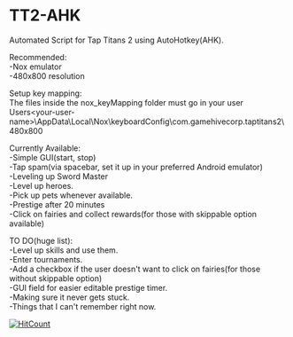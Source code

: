 # TT2-AHK <br />
Automated Script for Tap Titans 2 using AutoHotkey(AHK). <br />

Recommended: <br />
-Nox emulator <br />
-480x800 resolution <br />

Setup key mapping: <br />
The files inside the nox_keyMapping folder must go in your user Users\<your-user-name>\AppData\Local\Nox\keyboardConfig\com.gamehivecorp.taptitans2\480x800 <br />

Currently Available: <br />
-Simple GUI(start, stop) <br />
-Tap spam(via spacebar, set it up in your preferred Android emulator) <br />
-Leveling up Sword Master <br />
-Level up heroes. <br />
-Pick up pets whenever available. <br />
-Prestige after 20 minutes <br />
-Click on fairies and collect rewards(for those with skippable option available) <br />

TO DO(huge list): <br />
-Level up skills and use them. <br />
-Enter tournaments. <br />
-Add a checkbox if the user doesn't want to click on fairies(for those without skippable option) <br />
-GUI field for easier editable prestige timer. <br />
-Making sure it never gets stuck. <br />
-Things that I can't remember right now. <br />

[![HitCount](http://hits.dwyl.io/Obyruz/TT2-AHK.svg)](http://hits.dwyl.io/Obyruz/TT2-AHK)
